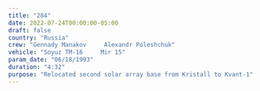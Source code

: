 ```yaml
---
title: "284"
date: 2022-07-24T00:00:00-05:00
draft: false
country: "Russia"
crew: "Gennady Manakov     Alexandr Poleshchuk"
vehicle: "Soyuz TM-16     Mir 15"
param_date: "06/18/1993"
duration: "4:32"
purpose: "Relocated second solar array base from Kristall to Kvant-1"
---
```

